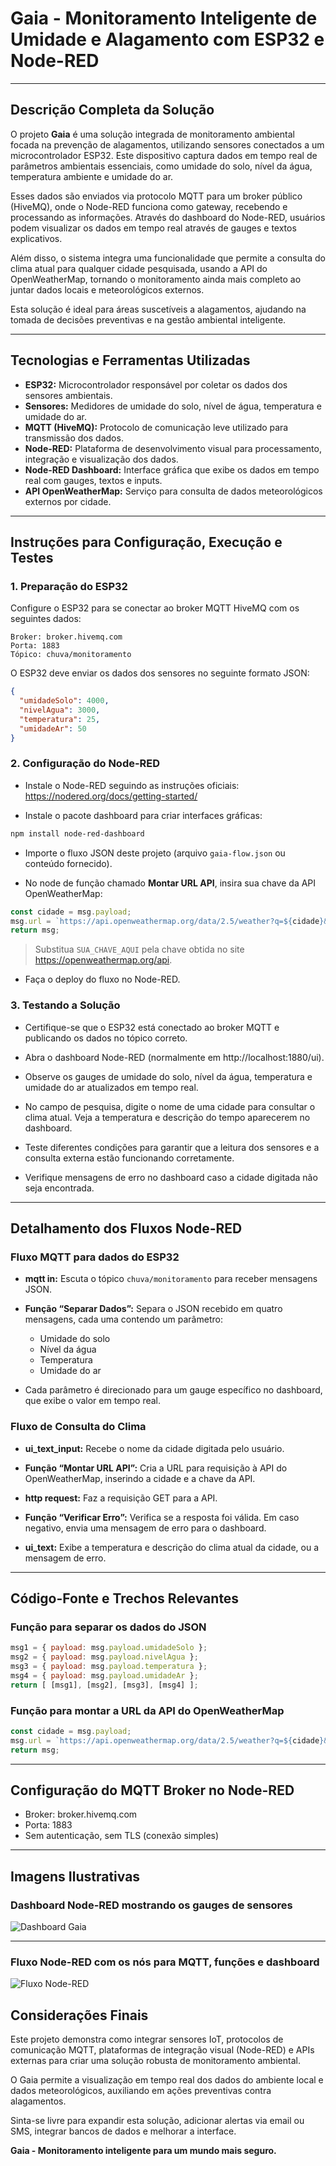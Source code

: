 # Gaia - Monitoramento Inteligente de Umidade e Alagamento com ESP32 e Node-RED

---

## Descrição Completa da Solução

O projeto **Gaia** é uma solução integrada de monitoramento ambiental focada na prevenção de alagamentos, utilizando sensores conectados a um microcontrolador ESP32. Este dispositivo captura dados em tempo real de parâmetros ambientais essenciais, como umidade do solo, nível da água, temperatura ambiente e umidade do ar.

Esses dados são enviados via protocolo MQTT para um broker público (HiveMQ), onde o Node-RED funciona como gateway, recebendo e processando as informações. Através do dashboard do Node-RED, usuários podem visualizar os dados em tempo real através de gauges e textos explicativos.

Além disso, o sistema integra uma funcionalidade que permite a consulta do clima atual para qualquer cidade pesquisada, usando a API do OpenWeatherMap, tornando o monitoramento ainda mais completo ao juntar dados locais e meteorológicos externos.

Esta solução é ideal para áreas suscetíveis a alagamentos, ajudando na tomada de decisões preventivas e na gestão ambiental inteligente.

---

## Tecnologias e Ferramentas Utilizadas

- **ESP32:** Microcontrolador responsável por coletar os dados dos sensores ambientais.  
- **Sensores:** Medidores de umidade do solo, nível de água, temperatura e umidade do ar.  
- **MQTT (HiveMQ):** Protocolo de comunicação leve utilizado para transmissão dos dados.  
- **Node-RED:** Plataforma de desenvolvimento visual para processamento, integração e visualização dos dados.  
- **Node-RED Dashboard:** Interface gráfica que exibe os dados em tempo real com gauges, textos e inputs.  
- **API OpenWeatherMap:** Serviço para consulta de dados meteorológicos externos por cidade.

---

## Instruções para Configuração, Execução e Testes

### 1. Preparação do ESP32

Configure o ESP32 para se conectar ao broker MQTT HiveMQ com os seguintes dados:

```
Broker: broker.hivemq.com
Porta: 1883
Tópico: chuva/monitoramento
```

O ESP32 deve enviar os dados dos sensores no seguinte formato JSON:

```json
{
  "umidadeSolo": 4000,
  "nivelAgua": 3000,
  "temperatura": 25,
  "umidadeAr": 50
}
```

### 2. Configuração do Node-RED

- Instale o Node-RED seguindo as instruções oficiais:  
  https://nodered.org/docs/getting-started/

- Instale o pacote dashboard para criar interfaces gráficas:

```bash
npm install node-red-dashboard
```

- Importe o fluxo JSON deste projeto (arquivo `gaia-flow.json` ou conteúdo fornecido).

- No node de função chamado **Montar URL API**, insira sua chave da API OpenWeatherMap:

```javascript
const cidade = msg.payload;
msg.url = `https://api.openweathermap.org/data/2.5/weather?q=${cidade}&appid=SUA_CHAVE_AQUI&units=metric&lang=pt_br`;
return msg;
```

> Substitua `SUA_CHAVE_AQUI` pela chave obtida no site https://openweathermap.org/api.

- Faça o deploy do fluxo no Node-RED.

### 3. Testando a Solução

- Certifique-se que o ESP32 está conectado ao broker MQTT e publicando os dados no tópico correto.

- Abra o dashboard Node-RED (normalmente em http://localhost:1880/ui).

- Observe os gauges de umidade do solo, nível da água, temperatura e umidade do ar atualizados em tempo real.

- No campo de pesquisa, digite o nome de uma cidade para consultar o clima atual. Veja a temperatura e descrição do tempo aparecerem no dashboard.

- Teste diferentes condições para garantir que a leitura dos sensores e a consulta externa estão funcionando corretamente.

- Verifique mensagens de erro no dashboard caso a cidade digitada não seja encontrada.

---

## Detalhamento dos Fluxos Node-RED

### Fluxo MQTT para dados do ESP32

- **mqtt in:** Escuta o tópico `chuva/monitoramento` para receber mensagens JSON.

- **Função “Separar Dados”:** Separa o JSON recebido em quatro mensagens, cada uma contendo um parâmetro:
  - Umidade do solo  
  - Nível da água  
  - Temperatura  
  - Umidade do ar  

- Cada parâmetro é direcionado para um gauge específico no dashboard, que exibe o valor em tempo real.

### Fluxo de Consulta do Clima

- **ui_text_input:** Recebe o nome da cidade digitada pelo usuário.

- **Função “Montar URL API”:** Cria a URL para requisição à API do OpenWeatherMap, inserindo a cidade e a chave da API.

- **http request:** Faz a requisição GET para a API.

- **Função “Verificar Erro”:** Verifica se a resposta foi válida. Em caso negativo, envia uma mensagem de erro para o dashboard.

- **ui_text:** Exibe a temperatura e descrição do clima atual da cidade, ou a mensagem de erro.

---

## Código-Fonte e Trechos Relevantes

### Função para separar os dados do JSON

```javascript
msg1 = { payload: msg.payload.umidadeSolo };
msg2 = { payload: msg.payload.nivelAgua };
msg3 = { payload: msg.payload.temperatura };
msg4 = { payload: msg.payload.umidadeAr };
return [ [msg1], [msg2], [msg3], [msg4] ];
```

### Função para montar a URL da API do OpenWeatherMap

```javascript
const cidade = msg.payload;
msg.url = `https://api.openweathermap.org/data/2.5/weather?q=${cidade}&appid=SUA_CHAVE_AQUI&units=metric&lang=pt_br`;
return msg;
```

---

## Configuração do MQTT Broker no Node-RED

- Broker: broker.hivemq.com  
- Porta: 1883  
- Sem autenticação, sem TLS (conexão simples)

---

## Imagens Ilustrativas

### Dashboard Node-RED mostrando os gauges de sensores

![Dashboard Gaia](./Node-Red/imgDashboard.png)

---

### Fluxo Node-RED com os nós para MQTT, funções e dashboard

![Fluxo Node-RED](./Node-Red/fluxo-NodeRed.png)


## Considerações Finais

Este projeto demonstra como integrar sensores IoT, protocolos de comunicação MQTT, plataformas de integração visual (Node-RED) e APIs externas para criar uma solução robusta de monitoramento ambiental.

O Gaia permite a visualização em tempo real dos dados do ambiente local e dados meteorológicos, auxiliando em ações preventivas contra alagamentos.

Sinta-se livre para expandir esta solução, adicionar alertas via email ou SMS, integrar bancos de dados e melhorar a interface.


**Gaia - Monitoramento inteligente para um mundo mais seguro.**
